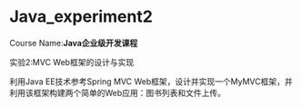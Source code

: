 # Java_experiment2
Course Name:**Java企业级开发课程**

实验2:MVC Web框架的设计与实现

利用Java EE技术参考Spring MVC Web框架，设计并实现一个MyMVC框架，并利用该框架构建两个简单的Web应用：图书列表和文件上传。

